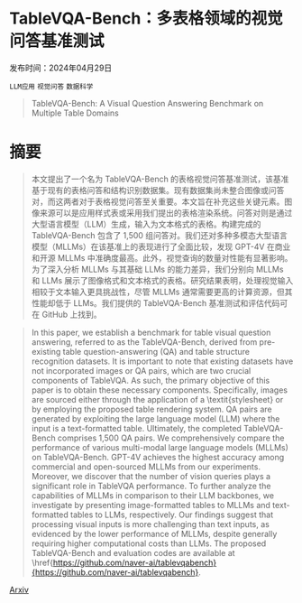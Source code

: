 # TableVQA-Bench：多表格领域的视觉问答基准测试

发布时间：2024年04月29日

`LLM应用` `视觉问答` `数据科学`

> TableVQA-Bench: A Visual Question Answering Benchmark on Multiple Table Domains

# 摘要

> 本文提出了一个名为 TableVQA-Bench 的表格视觉问答基准测试，该基准基于现有的表格问答和结构识别数据集。现有数据集尚未整合图像或问答对，而这两者对于表格视觉问答至关重要。本文旨在补充这些关键元素。图像来源可以是应用样式表或采用我们提出的表格渲染系统。问答对则是通过大型语言模型（LLM）生成，输入为文本格式的表格。构建完成的 TableVQA-Bench 包含了 1,500 组问答对。我们还对多种多模态大型语言模型（MLLMs）在该基准上的表现进行了全面比较，发现 GPT-4V 在商业和开源 MLLMs 中准确度最高。此外，视觉查询的数量对性能有显著影响。为了深入分析 MLLMs 与其基础 LLMs 的能力差异，我们分别向 MLLMs 和 LLMs 展示了图像格式和文本格式的表格。研究结果表明，处理视觉输入相较于文本输入更具挑战性，尽管 MLLMs 通常需要更高的计算资源，但其性能却低于 LLMs。我们提供的 TableVQA-Bench 基准测试和评估代码可在 GitHub 上找到。

> In this paper, we establish a benchmark for table visual question answering, referred to as the TableVQA-Bench, derived from pre-existing table question-answering (QA) and table structure recognition datasets. It is important to note that existing datasets have not incorporated images or QA pairs, which are two crucial components of TableVQA. As such, the primary objective of this paper is to obtain these necessary components. Specifically, images are sourced either through the application of a \textit{stylesheet} or by employing the proposed table rendering system. QA pairs are generated by exploiting the large language model (LLM) where the input is a text-formatted table. Ultimately, the completed TableVQA-Bench comprises 1,500 QA pairs. We comprehensively compare the performance of various multi-modal large language models (MLLMs) on TableVQA-Bench. GPT-4V achieves the highest accuracy among commercial and open-sourced MLLMs from our experiments. Moreover, we discover that the number of vision queries plays a significant role in TableVQA performance. To further analyze the capabilities of MLLMs in comparison to their LLM backbones, we investigate by presenting image-formatted tables to MLLMs and text-formatted tables to LLMs, respectively. Our findings suggest that processing visual inputs is more challenging than text inputs, as evidenced by the lower performance of MLLMs, despite generally requiring higher computational costs than LLMs. The proposed TableVQA-Bench and evaluation codes are available at \href{https://github.com/naver-ai/tablevqabench}{https://github.com/naver-ai/tablevqabench}.

[Arxiv](https://arxiv.org/abs/2404.19205)